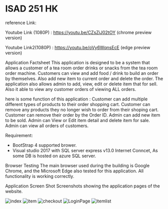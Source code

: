 # ISAD 251 HK
reference Link:

Youtube Link (1080P) :  https://youtu.be/CZsZiJ02tOY  (chrome preview version)

Youtube Link2(1080P) :  https://youtu.be/oVy6WqnsEcE (edge preview version)

Application Factsheet
This application is designed to be a system that allows a customer of a tea room order drinks or snacks from the tea room order machine. Customers can view and add food / drink to build an order by themselves. Also add new item to current order and delete the order.
The application also allows admin to add, view, edit or delete item that for sell. Also it able to view any customer orders of viewing ALL orders. 

here is some function of this application : 
Customer can add multiple different types of products to their order shopping cart.
Customer can remove any products they no longer wish to order from their shoping cart.
Customer can remove their order by the Order ID.
Admin can add new item to be sold.
Admin can View or Edit item detail and delete item for sale.
Admin can view all orders of customers.

Requirement:
- BootStrap 4 supported brower. 
- Visual studio 2017 with SQL server express v13.0
Internet Conncet, As some DB is hosted on azure SQL server.

Browser Testing
The main browser used during the building is Google Chrome, and the Microsoft Edge also tested for this application. All functionality is working correctly.

Application Screen Shot
Screenshots showing the application pages of the website.

![index](https://terbic-perfect.000webhostapp.com/ScreenShot/index.PNG)
![item](https://terbic-perfect.000webhostapp.com/ScreenShot/item.PNG)
![checkout](https://terbic-perfect.000webhostapp.com/ScreenShot/Checkout.PNG)
![LoginPage](https://terbic-perfect.000webhostapp.com/ScreenShot/login.PNG)
![itemlist](https://terbic-perfect.000webhostapp.com/ScreenShot/itemList.PNG)


